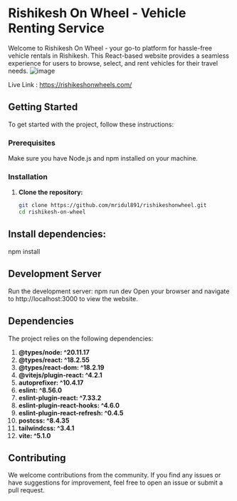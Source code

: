 # Rishikesh On Wheel - Vehicle Renting Service

Welcome to Rishikesh On Wheel - your go-to platform for hassle-free vehicle rentals in Rishikesh. This React-based website provides a seamless experience for users to browse, select, and rent vehicles for their travel needs.
![image](https://github.com/mridul891/rishikeshonwheel/assets/58576921/b4db48aa-6569-4b76-be3e-0539cf1a4ca7)

Live Link : https://rishikeshonwheels.com/

## Getting Started

To get started with the project, follow these instructions:

### Prerequisites

Make sure you have Node.js and npm installed on your machine.

### Installation

1. **Clone the repository:**

   ```bash
   git clone https://github.com/mridul891/rishikeshonwheel.git
   cd rishikesh-on-wheel
   
## Install dependencies:
   npm install

## Development Server
  Run the development server:
        npm run dev
Open your browser and navigate to http://localhost:3000 to view the website.

## Dependencies
  The project relies on the following dependencies:

1. **@types/node: ^20.11.17**
2. **@types/react: ^18.2.55**
3. **@types/react-dom: ^18.2.19**
4. **@vitejs/plugin-react: ^4.2.1**
5. **autoprefixer: ^10.4.17**
6. **eslint: ^8.56.0**
7. **eslint-plugin-react: ^7.33.2**
8. **eslint-plugin-react-hooks: ^4.6.0**
9. **eslint-plugin-react-refresh: ^0.4.5**
10. **postcss: ^8.4.35**
11. **tailwindcss: ^3.4.1**
12. **vite: ^5.1.0**

## Contributing
   We welcome contributions from the community. If you find any issues or have suggestions for improvement, feel free to open an issue or submit a pull request.
